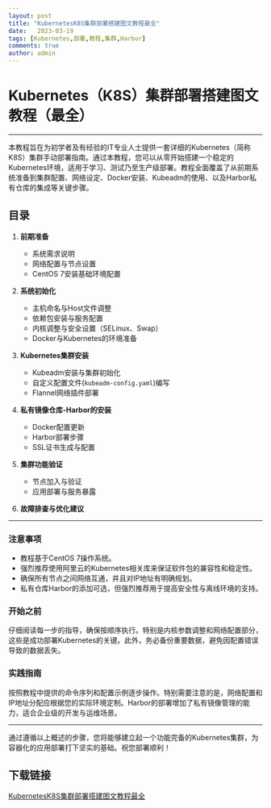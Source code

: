 ```yaml
---
layout: post
title: "KubernetesK8S集群部署搭建图文教程最全"
date:   2023-03-19
tags: [Kubernetes,部署,教程,集群,Harbor]
comments: true
author: admin
---
```

# Kubernetes（K8S）集群部署搭建图文教程（最全）

---

本教程旨在为初学者及有经验的IT专业人士提供一套详细的Kubernetes（简称K8S）集群手动部署指南。通过本教程，您可以从零开始搭建一个稳定的Kubernetes环境，适用于学习、测试乃至生产级部署。教程全面覆盖了从前期系统准备到集群配置、网络设定、Docker安装、Kubeadm的使用、以及Harbor私有仓库的集成等关键步骤。

## 目录

1. **前期准备**
   - 系统需求说明
   - 网络配置与节点设置
   - CentOS 7安装基础环境配置
   
2. **系统初始化**
   - 主机命名与Host文件调整
   - 依赖包安装与服务配置
   - 内核调整与安全设置（SELinux、Swap）
   - Docker与Kubernetes的环境准备
   
3. **Kubernetes集群安装**
   - Kubeadm安装与集群初始化
   - 自定义配置文件(`kubeadm-config.yaml`)编写
   - Flannel网络插件部署
   
4. **私有镜像仓库-Harbor的安装**
   - Docker配置更新
   - Harbor部署步骤
   - SSL证书生成与配置
   
5. **集群功能验证**
   - 节点加入与验证
   - 应用部署与服务暴露
   
6. **故障排查与优化建议**

---

### 注意事项

- 教程基于CentOS 7操作系统。
- 强烈推荐使用阿里云的Kubernetes相关库来保证软件包的兼容性和稳定性。
- 确保所有节点之间网络互通，并且对IP地址有明确规划。
- 私有仓库Harbor的添加可选，但强烈推荐用于提高安全性与离线环境的支持。

### 开始之前

仔细阅读每一步的指导，确保按顺序执行。特别是内核参数调整和网络配置部分，这些是成功部署Kubernetes的关键。此外，务必备份重要数据，避免因配置错误导致的数据丢失。

### 实践指南

按照教程中提供的命令序列和配置示例逐步操作。特别需要注意的是，网络配置和IP地址分配应根据您的实际环境定制。Harbor的部署增加了私有镜像管理的能力，适合企业级的开发与运维场景。

---

通过遵循以上概述的步骤，您将能够建立起一个功能完备的Kubernetes集群，为容器化的应用部署打下坚实的基础。祝您部署顺利！

## 下载链接

[KubernetesK8S集群部署搭建图文教程最全](https://pan.quark.cn/s/c9b6767fa70f)